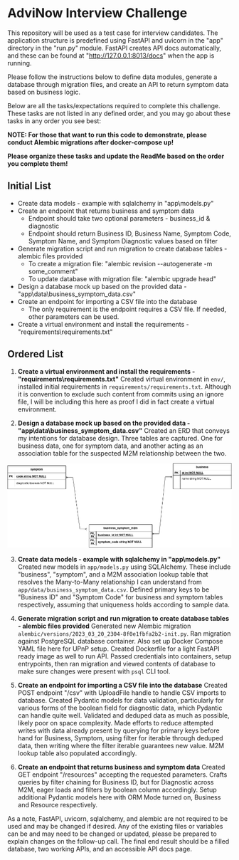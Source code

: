 # AdviNow Interview Challenge
This repository will be used as a test case for interview candidates. The application structure is predefined using FastAPI and uvicorn in the "app" directory in the "run.py" module. 
FastAPI creates API docs automatically, and these can be found at "http://127.0.0.1:8013/docs" when the app is running.

Please follow the instructions below to define data modules, generate a database through migration files, and create an API to return symptom data based on business logic.

Below are all the tasks/expectations required to complete this challenge. These tasks are not listed in any defined order, and you may go about these tasks in any order you see best:


**NOTE: For those that want to run this code to demonstrate, please conduct Alembic migrations after docker-compose up!**

**Please organize these tasks and update the ReadMe based on the order you complete them!**

## Initial List
- Create data models - example with sqlalchemy in "app\models.py"
- Create an endpoint that returns business and symptom data
  - Endpoint should take two optional parameters - business_id & diagnostic
  - Endpoint should return Business ID, Business Name, Symptom Code, Symptom Name, and Symptom Diagnostic values based on filter
- Generate migration script and run migration to create database tables - alembic files provided
  - To create a migration file: "alembic revision --autogenerate -m some_comment"
  - To update database with migration file: "alembic upgrade head"
- Design a database mock up based on the provided data - "app\data\business_symptom_data.csv"
- Create an endpoint for importing a CSV file into the database
  - The only requirement is the endpoint requires a CSV file. If needed, other parameters can be used.
- Create a virtual environment and install the requirements - "requirements\requirements.txt"

## Ordered List
1. **Create a virtual environment and install the requirements - "requirements\requirements.txt"** Created virtual environment in `env/`, installed initial requirements in `requirements/requirements.txt`. Although it is convention to exclude such content from commits using an ignore file, I will be including this here as proof I did in fact create a virtual environment.

3. **Design a database mock up based on the provided data - "app\data\business_symptom_data.csv"** Created an ERD that conveys my intentions for database design. Three tables are captured. One for business data, one for symptom data, and another acting as an association table for the suspected M2M relationship between the two.

![No image found!](erd.png "ERD")

3. **Create data models - example with sqlalchemy in "app\models.py"** Created new models in `app/models.py` using SQLAlchemy. These include "business", "symptom", and a M2M association lookup table that resolves the Many-to-Many relationship I can understand from `app/data/business_symptom_data.csv`. Defined primary keys to be "Business ID" and "Symptom Code" for business and symptom tables respectively, assuming that uniqueness holds according to sample data.

4. **Generate migration script and run migration to create database tables - alembic files provided** Generated new Alembic migration `alembic/versions/2023_03_20_2304-8f0e1fbfa2b2-init.py`. Ran migration against PostgreSQL database container. Also set up Docker Compose YAML file here for UPnP setup. Created Dockerfile for a light FastAPI ready image as well to run API. Passed credentials into containers, setup entrypoints, then ran migration and viewed contents of database to make sure changes were present with `psql` CLI tool.

5. **Create an endpoint for importing a CSV file into the database** Created POST endpoint "/csv" with UploadFile handle to handle CSV imports to database. Created Pydantic models for data validation, particularly for various forms of the boolean field for diagnostic data, which Pydantic can handle quite well. Validated and deduped data as much as possible, likely poor on space complexity. Made efforts to reduce attempted writes with data already present by querying for primary keys before hand for Business, Symptom, using filter for iterable through deduped data, then writing where the filter iterable guarantees new value. M2M lookup table also populated accordingly.


6. **Create an endpoint that returns business and symptom data** Created GET endpoint "/resources" accepting the requested parameters. Crafts queries by filter chaining for Business ID, but for Diagnostic across M2M, eager loads and filters by boolean column accordingly. Setup additional Pydantic models here with ORM Mode turned on, Business and Resource respectively.

As a note, FastAPI, uvicorn, sqlalchemy, and alembic are not required to be used and may be changed if desired. 
Any of the existing files or variables can be and may need to be changed or updated, please be prepared to explain changes on the follow-up call.
The final end result should be a filled database, two working APIs, and an accessible API docs page.
